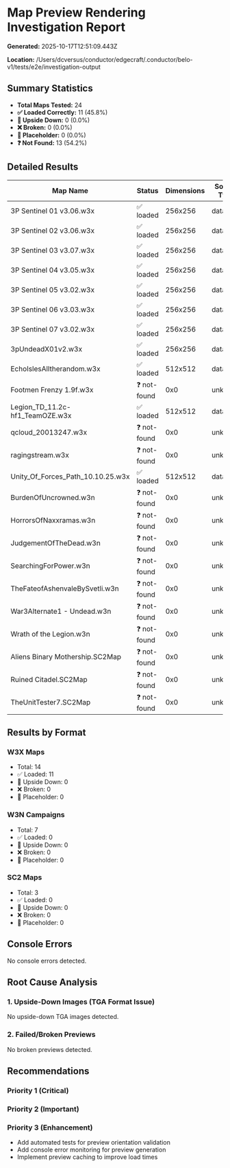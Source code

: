 # Map Preview Rendering Investigation Report

**Generated:** 2025-10-17T12:51:09.443Z

**Location:** /Users/dcversus/conductor/edgecraft/.conductor/belo-v1/tests/e2e/investigation-output

## Summary Statistics

- **Total Maps Tested:** 24
- **✅ Loaded Correctly:** 11 (45.8%)
- **🔄 Upside Down:** 0 (0.0%)
- **❌ Broken:** 0 (0.0%)
- **🔲 Placeholder:** 0 (0.0%)
- **❓ Not Found:** 13 (54.2%)

## Detailed Results

| Map Name | Status | Dimensions | Source Type | Console Errors | Screenshot |
|----------|--------|------------|-------------|----------------|------------|
| 3P Sentinel 01 v3.06.w3x | ✅ loaded | 256x256 | data-url | 0 | [View](w3x-3P_Sentinel_01_v3_06_w3x.png) |
| 3P Sentinel 02 v3.06.w3x | ✅ loaded | 256x256 | data-url | 0 | [View](w3x-3P_Sentinel_02_v3_06_w3x.png) |
| 3P Sentinel 03 v3.07.w3x | ✅ loaded | 256x256 | data-url | 0 | [View](w3x-3P_Sentinel_03_v3_07_w3x.png) |
| 3P Sentinel 04 v3.05.w3x | ✅ loaded | 256x256 | data-url | 0 | [View](w3x-3P_Sentinel_04_v3_05_w3x.png) |
| 3P Sentinel 05 v3.02.w3x | ✅ loaded | 256x256 | data-url | 0 | [View](w3x-3P_Sentinel_05_v3_02_w3x.png) |
| 3P Sentinel 06 v3.03.w3x | ✅ loaded | 256x256 | data-url | 0 | [View](w3x-3P_Sentinel_06_v3_03_w3x.png) |
| 3P Sentinel 07 v3.02.w3x | ✅ loaded | 256x256 | data-url | 0 | [View](w3x-3P_Sentinel_07_v3_02_w3x.png) |
| 3pUndeadX01v2.w3x | ✅ loaded | 256x256 | data-url | 0 | [View](w3x-3pUndeadX01v2_w3x.png) |
| EchoIslesAlltherandom.w3x | ✅ loaded | 512x512 | data-url | 0 | [View](w3x-EchoIslesAlltherandom_w3x.png) |
| Footmen Frenzy 1.9f.w3x | ❓ not-found | 0x0 | unknown | 0 | N/A |
| Legion_TD_11.2c-hf1_TeamOZE.w3x | ✅ loaded | 512x512 | data-url | 0 | [View](w3x-Legion_TD_11_2c_hf1_TeamOZE_w3x.png) |
| qcloud_20013247.w3x | ❓ not-found | 0x0 | unknown | 0 | N/A |
| ragingstream.w3x | ❓ not-found | 0x0 | unknown | 0 | N/A |
| Unity_Of_Forces_Path_10.10.25.w3x | ✅ loaded | 512x512 | data-url | 0 | [View](w3x-Unity_Of_Forces_Path_10_10_25_w3x.png) |
| BurdenOfUncrowned.w3n | ❓ not-found | 0x0 | unknown | 0 | N/A |
| HorrorsOfNaxxramas.w3n | ❓ not-found | 0x0 | unknown | 0 | N/A |
| JudgementOfTheDead.w3n | ❓ not-found | 0x0 | unknown | 0 | N/A |
| SearchingForPower.w3n | ❓ not-found | 0x0 | unknown | 0 | N/A |
| TheFateofAshenvaleBySvetli.w3n | ❓ not-found | 0x0 | unknown | 0 | N/A |
| War3Alternate1 - Undead.w3n | ❓ not-found | 0x0 | unknown | 0 | N/A |
| Wrath of the Legion.w3n | ❓ not-found | 0x0 | unknown | 0 | N/A |
| Aliens Binary Mothership.SC2Map | ❓ not-found | 0x0 | unknown | 0 | N/A |
| Ruined Citadel.SC2Map | ❓ not-found | 0x0 | unknown | 0 | N/A |
| TheUnitTester7.SC2Map | ❓ not-found | 0x0 | unknown | 0 | N/A |

## Results by Format

### W3X Maps

- Total: 14
- ✅ Loaded: 11
- 🔄 Upside Down: 0
- ❌ Broken: 0
- 🔲 Placeholder: 0

### W3N Campaigns

- Total: 7
- ✅ Loaded: 0
- 🔄 Upside Down: 0
- ❌ Broken: 0
- 🔲 Placeholder: 0

### SC2 Maps

- Total: 3
- ✅ Loaded: 0
- 🔄 Upside Down: 0
- ❌ Broken: 0
- 🔲 Placeholder: 0

## Console Errors

No console errors detected.

## Root Cause Analysis

### 1. Upside-Down Images (TGA Format Issue)

No upside-down TGA images detected.

### 2. Failed/Broken Previews

No broken previews detected.

## Recommendations

### Priority 1 (Critical)


### Priority 2 (Important)


### Priority 3 (Enhancement)

- Add automated tests for preview orientation validation
- Add console error monitoring for preview generation
- Implement preview caching to improve load times
